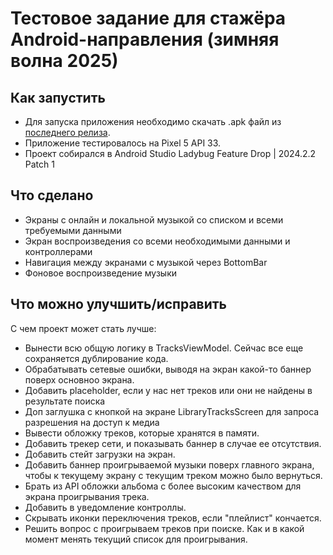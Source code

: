 # Тестовое задание для стажёра Android-направления (зимняя волна 2025)

## Как запустить
- Для запуска приложения необходимо скачать .apk файл из [последнего релиза](https://github.com/Girrafeec/avito-android-trainee-winter-2025/releases/tag/0.2.0).
- Приложение тестировалось на Pixel 5 API 33.
- Проект собирался в Android Studio Ladybug Feature Drop | 2024.2.2 Patch 1

## Что сделано
- Экраны с онлайн и локальной музыкой со списком и всеми требуемыми данными
- Экран воспроизведения со всеми необходимыми данными и контроллерами
- Навигация между экранами с музыкой через BottomBar
- Фоновое воспроизведение музыки

## Что можно улучшить/исправить
С чем проект может стать лучше:
- Вынести всю общую логику в TracksViewModel. Сейчас все еще сохраняется дублирование кода.
- Обрабатывать сетевые ошибки, выводя на экран какой-то баннер поверх основноо экрана.
- Добавить placeholder, если у нас нет треков или они не найдены в результате поиска
- Доп заглушка с кнопкой на экране LibraryTracksScreen для запроса разрешения на доступ к медиа
- Вывести обложку треков, которые хранятся в памяти.
- Добавить трекер сети, и показывать баннер в случае ее отсутствия.
- Добавить стейт загрузки на экран.
- Добавить баннер проигрываемой музыки поверх главного экрана, чтобы к текущему экрану с текущим треком можно было вернуться.
- Брать из API обложки альбома с более высоким качеством для экрана проигрывания трека.
- Добавить в уведомление контроллы.
- Скрывать иконки переключения треков, если "плейлист" кончается.
- Решить вопрос с проигрываем треков при поиске. Как и в какой момент менять текущий список для проигрывания.
